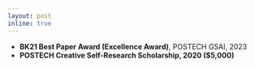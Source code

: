 ```yaml
---
layout: post
inline: true
---
```

- **BK21 Best Paper Award (Excellence Award)**, POSTECH GSAI, 2023
- **POSTECH Creative Self-Research Scholarship, 2020 ($5,000)** 
